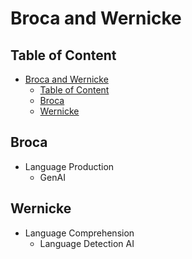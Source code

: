 # Broca and Wernicke

## Table of Content

- [Broca and Wernicke](#broca-and-wernicke)
  - [Table of Content](#table-of-content)
  - [Broca](#broca)
  - [Wernicke](#wernicke)

## Broca

- Language Production
  - GenAI

## Wernicke

- Language Comprehension
  - Language Detection AI
